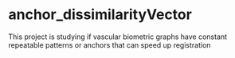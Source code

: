 # anchor_dissimilarityVector
This project is studying if vascular biometric graphs have constant repeatable patterns or anchors that can speed up registration
